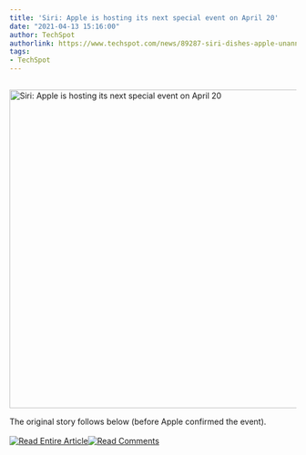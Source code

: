 ```yaml
---
title: 'Siri: Apple is hosting its next special event on April 20'
date: "2021-04-13 15:16:00"
author: TechSpot
authorlink: https://www.techspot.com/news/89287-siri-dishes-apple-unannounced-april-20-media-event.html
tags:
- TechSpot
---
```

<a href="https://www.techspot.com/news/89287-siri-dishes-apple-unannounced-april-20-media-event.html" target="_blank"><img src="https://static.techspot.com/images2/news/ts3_thumbs/2019/07/2019-07-26-ts3_thumbs-471.jpg" width="800" height="560" style="padding: 15px 0" title="Siri: Apple is hosting its next special event on April 20" /></a><br />The original story follows below (before Apple confirmed the event).<br /><br /><a href="https://www.techspot.com/news/89287-siri-dishes-apple-unannounced-april-20-media-event.html"><img src="https://static.techspot.com/images/rss/rss_buttons_01.png" border="0" alt="Read Entire Article" /></a><a href="https://www.techspot.com/news/89287-siri-dishes-apple-unannounced-april-20-media-event.html#comments"><img src="https://static.techspot.com/images/rss/rss_buttons_02.png" border="0" alt="Read Comments" /></a><br /><br />